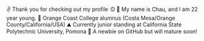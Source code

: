 ✌️ Thank you for checking out my profile :D
🌱 My name is Chau, and I am 22 year young. 
🌊 Orange Coast College alumnus (Costa Mesa/Orange County/California/USA) 
⛰️ Currently junior standing at California State Polytechnic University, Pomona
💫 A newbie on GitHub but will mature soon! 
